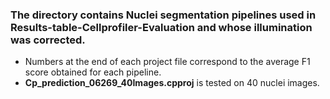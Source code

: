 ### The directory contains Nuclei segmentation pipelines used in Results-table-Cellprofiler-Evaluation and whose illumination was corrected.
- Numbers at the end of each project file correspond to the average F1 score obtained for each pipeline.
- **Cp_prediction_06269_40Images.cpproj** is tested on 40 nuclei images.
